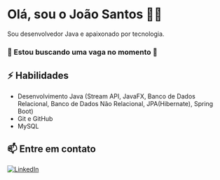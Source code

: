 # Olá, sou o João Santos 👨‍💻

Sou desenvolvedor Java e apaixonado por tecnologia.
### 👀 Estou buscando uma vaga no momento 👀

## ⚡ Habilidades
- Desenvolvimento Java (Stream API, JavaFX, Banco de Dados Relacional, Banco de Dados Não Relacional, JPA(Hibernate), Spring Boot)
- Git e GitHub
- MySQL


## 📫 Entre em contato
[![LinkedIn](https://img.shields.io/badge/LinkedIn-0077B5?style=for-the-badge&logo=linkedin&logoColor=white)](https://www.linkedin.com/in/joão-santos-a59512a7)
